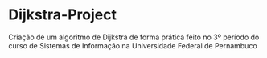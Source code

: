 # Dijkstra-Project
Criação de um algoritmo de Dijkstra de forma prática feito no 3º período do curso de Sistemas de Informação na Universidade Federal de Pernambuco
